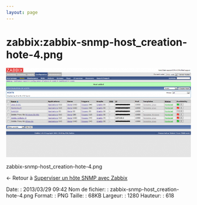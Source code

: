 ```yaml
---
layout: page
---
```


zabbix:zabbix-snmp-host\_creation-hote-4.png
============================================

[![zabbix-snmp-host\_creation-hote-4.png](../../assets/media/zabbix/zabbix-snmp-host_creation-hote-4.png@cache=&w=900&h=434 "zabbix-snmp-host_creation-hote-4.png")](../../assets/media/zabbix/zabbix-snmp-host_creation-hote-4.png@cache= "Afficher le fichier original")

zabbix-snmp-host\_creation-hote-4.png

← Retour à [Superviser un hôte SNMP avec
Zabbix](../../zabbix/zabbix-snmp-host.html "zabbix:zabbix-snmp-host")

Date:
:   2013/03/29 09:42
Nom de fichier:
:   zabbix-snmp-host\_creation-hote-4.png
Format:
:   PNG
Taille:
:   68KB
Largeur:
:   1280
Hauteur:
:   618

